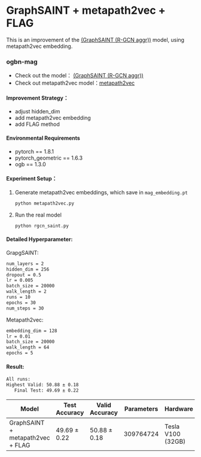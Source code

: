 # GraphSAINT + metapath2vec + FLAG
This is an improvement of the  [(GraphSAINT (R-GCN aggr))](https://github.com/snap-stanford/ogb/blob/master/examples/nodeproppred/mag/graph_saint.py)  model, using metapath2vec embedding. 

### ogbn-mag

+ Check out the model： [(GraphSAINT (R-GCN aggr))](https://github.com/snap-stanford/ogb/blob/master/examples/nodeproppred/mag/graph_saint.py)
+ Check out metapath2vec model：[metapath2vec](https://ericdongyx.github.io/papers/KDD17-dong-chawla-swami-metapath2vec.pdf)

#### Improvement Strategy：

+ adjust hidden_dim
+ add metapath2vec embedding
+ add FLAG method

#### Environmental Requirements

+ pytorch == 1.8.1
+ pytorch_geometric == 1.6.3
+ ogb == 1.3.0

#### Experiment Setup：

1. Generate metapath2vec embeddings, which save in `mag_embedding.pt`

   ```bash
   python metapath2vec.py
   ```

2. Run the real model

   ```bash
   python rgcn_saint.py
   ```


#### Detailed Hyperparameter:

GrapgSAINT:

```bash
num_layers = 2
hidden_dim = 256
dropout = 0.5
lr = 0.005
batch_size = 20000
walk_length = 2
runs = 10
epochs = 30
num_steps = 30
```

Metapath2vec:

```bash
embedding_dim = 128
lr = 0.01
batch_size = 20000
walk_length = 64
epochs = 5
```

#### Result:

```bash
All runs:
Highest Valid: 50.88 ± 0.18
   Final Test: 49.69 ± 0.22
```

| Model                            | Test Accuracy | Valid Accuracy | Parameters | Hardware          |
| -------------------------------- | ------------- | -------------- | ---------- | ----------------- |
| GraphSAINT + metapath2vec + FLAG | 49.69 ± 0.22  | 50.88 ± 0.18   | 309764724  | Tesla V100 (32GB) |

